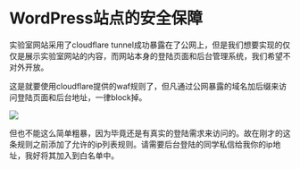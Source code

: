 # WordPress站点的安全保障

实验室网站采用了cloudflare tunnel成功暴露在了公网上，但是我们想要实现的仅仅是展示实验室网站的内容，而网站本身的登陆页面和后台管理系统，我们希望不对外开放。

这是就要使用cloudflare提供的waf规则了，但凡通过公网暴露的域名加后缀来访问登陆页面和后台地址，一律block掉。

![](https://cdn.sa.net/2024/06/12/dE8RcvxL4jGs9wh.webp)

但也不能这么简单粗暴，因为毕竟还是有真实的登陆需求来访问的。故在刚才的这条规则之前添加了允许的ip列表规则。请需要后台登陆的同学私信给我你的ip地址，我好将其加入到白名单中。
